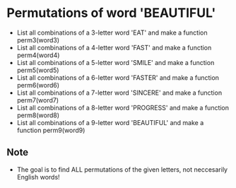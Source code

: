 # Permutations of word 'BEAUTIFUL'
- List all combinations of a 3-letter word 'EAT' and make a function perm3(word3)
- List all combinations of a 4-letter word 'FAST' and make a function perm4(word4)
- List all combinations of a 5-letter word 'SMILE' and make a function perm5(word5)
- List all combinations of a 6-letter word 'FASTER' and make a function perm6(word6)
- List all combinations of a 7-letter word 'SINCERE' and make a function perm7(word7)
- List all combinations of a 8-letter word 'PROGRESS' and make a function perm8(word8)
- List all combinations of a 9-letter word 'BEAUTIFUL' and make a function perm9(word9)

## Note
- The goal is to find ALL permutations of the given letters, not neccesarily English words!